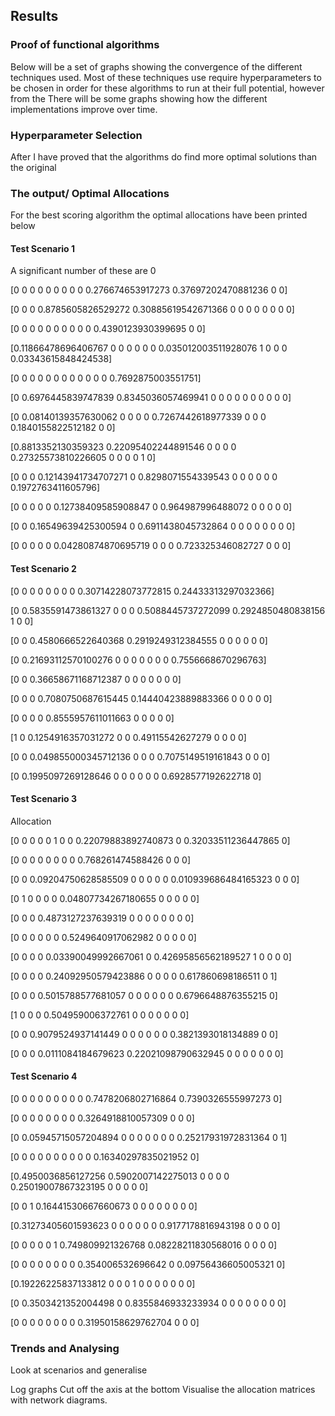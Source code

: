 ## Results

### Proof of functional algorithms

Below will be a set of graphs showing the convergence of the different techniques used. Most of these techniques use require hyperparameters to be chosen in order for these algorithms to run at their full potential, however from the 
There will be some graphs showing how the different implementations improve over time.

### Hyperparameter Selection

After I have proved that the algorithms do find more optimal solutions than the original 

### The output/ Optimal Allocations

For the best scoring algorithm the optimal allocations have been printed below

#### Test Scenario 1

A significant number of these are 0

[0 0 0 0 0 0 0 0 0 0.276674653917273 0.37697202470881236 0 0]

[0 0 0 0.8785605826529272 0.30885619542671366 0 0 0 0 0 0 0 0]

[0 0 0 0 0 0 0 0 0 0 0.4390123930399695 0 0]

[0.11866478696406767 0 0 0 0 0 0 0.035012003511928076 1 0 0 0 0.03343615848424538]

[0 0 0 0 0 0 0 0 0 0 0 0 0.7692875003551751]

[0 0.6976445839747839 0.8345036057469941 0 0 0 0 0 0 0 0 0 0]

[0 0.08140139357630062 0 0 0 0 0.7267442618977339 0 0 0 0.1840155822512182 0 0]

[0.8813352130359323 0.22095402244891546 0 0 0 0 0.27325573810226605 0 0 0 0 1 0]

[0 0 0 0.12143941734707271 0 0.8298071554339543 0 0 0 0 0 0 0.1972763411605796]

[0 0 0 0 0 0.12738409585908847 0 0.964987996488072 0 0 0 0 0]

[0 0 0.16549639425300594 0 0.6911438045732864 0 0 0 0 0 0 0 0]

[0 0 0 0 0 0.04280874870695719 0 0 0 0.723325346082727 0 0 0]

#### Test Scenario 2

[0 0 0 0 0 0 0 0 0.30714228073772815 0.24433313297032366]

[0 0.5835591473861327 0 0 0 0.5088445737272099 0.2924850480838156 1 0 0]

[0 0 0.4580666522640368 0.2919249312384555 0 0 0 0 0 0]

[0 0.21693112570100276 0 0 0 0 0 0 0 0.7556668670296763]

[0 0 0.36658671168712387 0 0 0 0 0 0 0]

[0 0 0 0.7080750687615445 0.14440423889883366 0 0 0 0 0]

[0 0 0 0 0.8555957611011663 0 0 0 0 0]

[1 0 0.1254916357031272 0 0 0.49115542627279 0 0 0 0]

[0 0 0.049855000345712136 0 0 0 0.7075149519161843 0 0 0]

[0 0.1995097269128646 0 0 0 0 0 0 0.6928577192622718 0]

#### Test Scenario 3

Allocation

[0 0 0 0 0 1 0 0 0.22079883892740873 0 0.32033511236447865 0]

[0 0 0 0 0 0 0 0 0.768261474588426 0 0 0]

[0 0 0.09204750628585509 0 0 0 0 0 0.010939686484165323 0 0 0]

[0 1 0 0 0 0 0.04807734267180655 0 0 0 0 0]

[0 0 0 0.4873127237639319 0 0 0 0 0 0 0 0]

[0 0 0 0 0 0 0.5249640917062982 0 0 0 0 0]

[0 0 0 0 0.03390049992667061 0 0.42695856562189527 1 0 0 0 0]

[0 0 0 0 0.24092950579423886 0 0 0 0 0.617860698186511 0 1]

[0 0 0 0.5015788577681057 0 0 0 0 0 0 0.6796648876355215 0]

[1 0 0 0 0.504959006372761 0 0 0 0 0 0 0]

[0 0 0.9079524937141449 0 0 0 0 0 0 0.3821393018134889 0 0]

[0 0 0 0.0111084184679623 0.22021098790632945 0 0 0 0 0 0 0]

#### Test Scenario 4

[0 0 0 0 0 0 0 0 0 0.7478206802716864 0.7390326555997273 0]

[0 0 0 0 0 0 0 0 0.3264918810057309 0 0 0]

[0 0.05945715057204894 0 0 0 0 0 0 0 0.25217931972831364 0 1]

[0 0 0 0 0 0 0 0 0 0 0.16340297835021952 0]

[0.4950036856127256 0.5902007142275013 0 0 0 0 0.25019007867323195 0 0 0 0 0]

[0 0 1 0.16441530667660673 0 0 0 0 0 0 0 0]

[0.31273405601593623 0 0 0 0 0 0 0.9177178816943198 0 0 0 0]

[0 0 0 0 0 1 0.749809921326768 0.08228211830568016 0 0 0 0]

[0 0 0 0 0 0 0 0 0.354006532696642 0 0.09756436605005321 0]

[0.19226225837133812 0 0 0 1 0 0 0 0 0 0 0]

[0 0.3503421352004498 0 0.8355846933233934 0 0 0 0 0 0 0 0]

[0 0 0 0 0 0 0 0 0.31950158629762704 0 0 0]

### Trends and Analysing

Look at scenarios and generalise

Log graphs
Cut off the axis at the bottom
Visualise the allocation matrices with network diagrams.